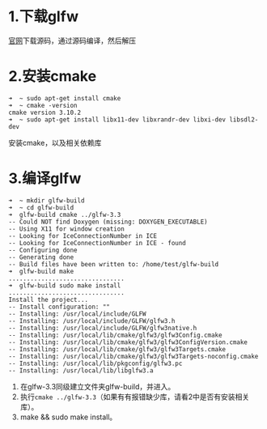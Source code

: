 # 1.下载glfw
[官网](https://www.glfw.org/)下载源码，通过源码编译，然后解压

# 2.安装cmake

```ubuntu
➜  ~ sudo apt-get install cmake
➜  ~ cmake -version
cmake version 3.10.2
➜  ~ sudo apt-get install libx11-dev libxrandr-dev libxi-dev libsdl2-dev
```
安装cmake，以及相关依赖库

# 3.编译glfw
```
➜  ~ mkdir glfw-build
➜  ~ cd glfw-build
➜  glfw-build cmake ../glfw-3.3
-- Could NOT find Doxygen (missing: DOXYGEN_EXECUTABLE) 
-- Using X11 for window creation
-- Looking for IceConnectionNumber in ICE
-- Looking for IceConnectionNumber in ICE - found
-- Configuring done
-- Generating done
-- Build files have been written to: /home/test/glfw-build
➜  glfw-build make
................................
➜  glfw-build sudo make install
................................
Install the project...
-- Install configuration: ""
-- Installing: /usr/local/include/GLFW
-- Installing: /usr/local/include/GLFW/glfw3.h
-- Installing: /usr/local/include/GLFW/glfw3native.h
-- Installing: /usr/local/lib/cmake/glfw3/glfw3Config.cmake
-- Installing: /usr/local/lib/cmake/glfw3/glfw3ConfigVersion.cmake
-- Installing: /usr/local/lib/cmake/glfw3/glfw3Targets.cmake
-- Installing: /usr/local/lib/cmake/glfw3/glfw3Targets-noconfig.cmake
-- Installing: /usr/local/lib/pkgconfig/glfw3.pc
-- Installing: /usr/local/lib/libglfw3.a

```
1. 在glfw-3.3同级建立文件夹glfw-build，并进入。
2. 执行`cmake ../glfw-3.3`（如果有有报错缺少库，请看2中是否有安装相关库）。
3. make && sudo make install。
